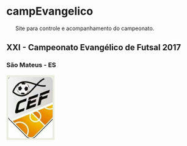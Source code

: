 # campEvangelico
<ul>Site para controle e acompanhamento do campeonato.</ul>
<div class="col-lg-9">
  <h2><strong>XXI - Campeonato Evangélico de Futsal 2017</strong></h2>
  <h3>São Mateus - ES</h3>
</div>

<img src="img/logo.jpg" height="50%" width="25%">
